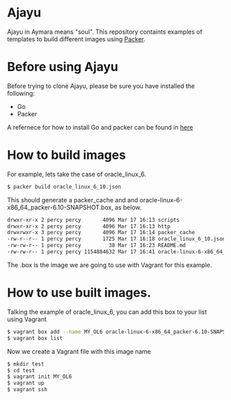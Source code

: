 # Ajayu

Ajayu in Aymara means "soul". This repository containts examples of templates to build different images using [Packer](https://packer.io/). 

# Before using Ajayu

Before trying to clone Ajayu, please be sure you have installed the following:

- Go
- Packer

A refernece for how to install Go and packer can be found in [here](https://percyperezdante.github.io/tools/installation/) 

# How to build images

For example, lets take the case of oracle_linux_6.

```bash
$ packer build oracle_linux_6_10.json
```

This should generate a packer_cache and and oracle-linux-6-x86_64_packer-6.10-SNAPSHOT.box, as below. 

```bash
drwxr-xr-x 2 percy percy       4096 Mar 17 16:13 scripts
drwxr-xr-x 2 percy percy       4096 Mar 17 16:13 http
drwxrwxr-x 3 percy percy       4096 Mar 17 16:14 packer_cache
-rw-r--r-- 1 percy percy       1725 Mar 17 16:18 oracle_linux_6_10.json
-rw-rw-r-- 1 percy percy         38 Mar 17 16:23 README.md
-rw-rw-r-- 1 percy percy 1154884632 Mar 17 16:41 oracle-linux-6-x86_64_packer-6.10-SNAPSHOT.box
```

The .box is the image we are going to use with Vagrant for this example.

# How to use built images.

Talking the example of oracle_linux_6, you can add this box to your list using Vagrant

```bash
$ vagrant box add --name MY_OL6 oracle-linux-6-x86_64_packer-6.10-SNAPSHOT.box
$ vagrant box list
```

Now we create a Vagrant file with this image name

```bash
$ mkdir test
$ cd test
$ vagrant init MY_OL6
$ vagrant up
$ vagrant ssh
```




